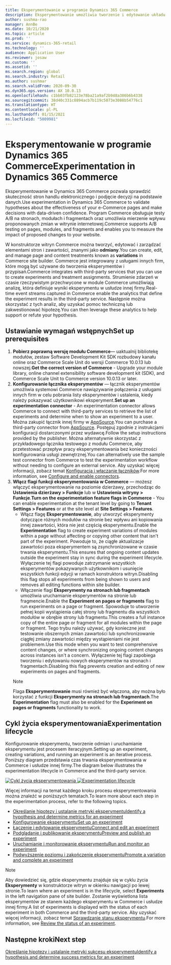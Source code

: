 ```yaml
---
title: Eksperymentowanie w programie Dynamics 365 Commerce
description: Eksperymentowanie umożliwia tworzenie i edytowanie układu strony i zawartości w konstruktorze witryn oraz zarządzanie nimi. Obsługa kompleksowych eksperymentów jest włączona dla stron i jednostek handlu elektronicznego na stronie.
author: sushma-rao
manager: AnnBe
ms.date: 10/21/2020
ms.topic: article
ms.prod: ''
ms.service: dynamics-365-retail
ms.technology: ''
audience: Application User
ms.reviewer: josaw
ms.custom: ''
ms.assetid: ''
ms.search.region: global
ms.search.industry: Retail
ms.author: sushmar
ms.search.validFrom: 2020-09-30
ms.dyn365.ops.version: AX 10.0.13
ms.openlocfilehash: c1bb03fb82123e78ba21a9af2b948a386b6b4338
ms.sourcegitcommit: 38d40c331c8894acb7b119c5073e3088b54776c1
ms.translationtype: HT
ms.contentlocale: pl-PL
ms.lasthandoff: 01/15/2021
ms.locfileid: "5009981"
---
```

# <a name="experimentation-in-dynamics-365-commerce"></a><span data-ttu-id="ff64d-104">Eksperymentowanie w programie Dynamics 365 Commerce</span><span class="sxs-lookup"><span data-stu-id="ff64d-104">Experimentation in Dynamics 365 Commerce</span></span>
<span data-ttu-id="ff64d-105">Eksperymentowanie w Dynamics 365 Commerce pozwala sprawdzić skuteczność stron handlu elektronicznego i podjęcie decyzji na podstawie danych.</span><span class="sxs-lookup"><span data-stu-id="ff64d-105">Use experimentation in Dynamics 365 Commerce to validate hypotheses about the effectiveness of your e-Commerce pages and make decisions with data-driven confidence.</span></span> <span data-ttu-id="ff64d-106">Program Commerce obsługuje testy A/B na stronach, modułach i fragmentach oraz umożliwia mierzenie wpływu proponowanych zmian w witrynie internetowej.</span><span class="sxs-lookup"><span data-stu-id="ff64d-106">Commerce supports A/B testing on pages, modules, and fragments and enables you to measure the impact of proposed changes to your website.</span></span>

<span data-ttu-id="ff64d-107">W konstruktorze witryn Commerce można tworzyć, edytować i zarządzać elementami stron i zawartości, znanymi jako **odmiany**.</span><span class="sxs-lookup"><span data-stu-id="ff64d-107">You can create, edit, and manage page and content treatments known as **variations** in Commerce site builder.</span></span> <span data-ttu-id="ff64d-108">Commerce jest integrowany z usługami innych firm, które mogą być używane do tworzenia eksperymentów i przypisań.</span><span class="sxs-lookup"><span data-stu-id="ff64d-108">Commerce integrates with third-party services that you can use to create experiments and treatment assignments.</span></span> <span data-ttu-id="ff64d-109">Strumienie zdarzeń w czasie rzeczywistym przechwycone w module Commerce umożliwiają analizę, która definiuje wyniki eksperymentu w usłudze innej firmy.</span><span class="sxs-lookup"><span data-stu-id="ff64d-109">Real-time event streams captured in Commerce enable the analytics that define the experiment results in the third-party service.</span></span> <span data-ttu-id="ff64d-110">Następnie można skorzystać z tych analiz, aby uzyskać pomoc techniczną lub zakwestionować hipotezę.</span><span class="sxs-lookup"><span data-stu-id="ff64d-110">You can then leverage these analytics to help support or refute your hypothesis.</span></span>

## <a name="set-up-prerequisites"></a><span data-ttu-id="ff64d-111">Ustawianie wymagań wstępnych</span><span class="sxs-lookup"><span data-stu-id="ff64d-111">Set up prerequisites</span></span>
1. <span data-ttu-id="ff64d-112">**Pobierz poprawną wersję modułu Commerce**— uaktualnij bibliotekę modułów, zestaw Software Development Kit SDK rozbudowy kanału online oraz Commerce Scale Unit do wersji Commerce 10.0.13 lub nowszej.</span><span class="sxs-lookup"><span data-stu-id="ff64d-112">**Get the correct version of Commerce** - Upgrade your module library, online channel extensibility software development kit (SDK), and Commerce Scale Unit to Commerce version 10.0.13 or later.</span></span>
1. <span data-ttu-id="ff64d-113">**Konfigurowanie łącznika eksperymentów** — łącznik eksperymentów umożliwia systemowi Commerce nawiązywanie połączenia z usługami innych firm w celu pobrania listy eksperymentów i ustalenia, kiedy należy pokazywać użytkownikowi eksperyment.</span><span class="sxs-lookup"><span data-stu-id="ff64d-113">**Set up an experimentation connector** - An experimentation connector allows Commerce to connect with third-party services to retrieve the list of experiments and determine when to show an experiment to a user.</span></span> <span data-ttu-id="ff64d-114">Można zakupić łącznik innej firmy w [AppSource](https://appsource.microsoft.com).</span><span class="sxs-lookup"><span data-stu-id="ff64d-114">You can purchase a third-party connector from [AppSource](https://appsource.microsoft.com).</span></span> <span data-ttu-id="ff64d-115">Postępuj zgodnie z instrukcjami konfiguracji dostarczonymi przez wydawcę.</span><span class="sxs-lookup"><span data-stu-id="ff64d-115">Follow the setup instructions provided by the publisher.</span></span> <span data-ttu-id="ff64d-116">Można alternatywnie skorzystać z przykładowego łącznika testowego z modułu Commerce, aby przetestować przepływ pracy eksperymentowania bez konieczności konfigurowania usługi zewnętrznej.</span><span class="sxs-lookup"><span data-stu-id="ff64d-116">You can alternatively use the sample test connector from Commerce to test the experimentation workflow without needing to configure an external service.</span></span> <span data-ttu-id="ff64d-117">Aby uzyskać więcej informacji, zobacz temat [Konfiguracja i włączanie łączników](e-commerce-extensibility/connectors.md).</span><span class="sxs-lookup"><span data-stu-id="ff64d-117">For more information, see [Configure and enable connectors](e-commerce-extensibility/connectors.md).</span></span> 
1. <span data-ttu-id="ff64d-118">**Włącz flagi funkcji eksperymentowania w Commerce** — możesz włączyć eksperymentowanie na poziomie dzierżawy, przechodząc do **Ustawienia dzierżawy > Funkcje** lub w **Ustawienia witryny > Funkcje**.</span><span class="sxs-lookup"><span data-stu-id="ff64d-118">**Turn on the experimentation feature flags in Commerce** - You can enable experimentation at the tenant level by going to **Tenant Settings > Features** or at the site level at **Site Settings > Features**.</span></span>
    - <span data-ttu-id="ff64d-119">Włącz flagę **Eksperymentowanie**, aby utworzyć eksperymenty dotyczące różnych modułów na stronie bez wpływu ani kopiowania innej zawartości, która nie jest częścią eksperymentu.</span><span class="sxs-lookup"><span data-stu-id="ff64d-119">Enable the **Experimentation** flag to create experiment variations of modules within a page without affecting or copying other content that isn't part of the experiment.</span></span> <span data-ttu-id="ff64d-120">Powoduje to, że ciągłe aktualizacje zawartości poza eksperymentem są zsynchronizowane w czasie trwania eksperymentu.</span><span class="sxs-lookup"><span data-stu-id="ff64d-120">This ensures that ongoing content updates outside the experiment stay in sync during the experiment lifecycle.</span></span> <span data-ttu-id="ff64d-121">Wyłączenie tej flagi powoduje zatrzymanie wszystkich eksperymentów pokazywanych użytkownikom i usunięcie wszystkich funkcji edycji w ramach konstruktora witryn.</span><span class="sxs-lookup"><span data-stu-id="ff64d-121">Disabling this flag stops all experiments from being shown to users and removes all editing functions within site builder.</span></span>
    - <span data-ttu-id="ff64d-122">Włączenie flagi **Eksperymenty na stronach lub fragmentach** umożliwia uruchamianie eksperymentów na stronie lub fragmencie.</span><span class="sxs-lookup"><span data-stu-id="ff64d-122">Enable the **Experiment on pages or fragments** flag to run experiments on a page or fragment.</span></span> <span data-ttu-id="ff64d-123">Spowoduje to utworzenie pełnej kopii wystąpienia całej strony lub fragmentu dla wszystkich modułów w obrębie strony lub fragmentu.</span><span class="sxs-lookup"><span data-stu-id="ff64d-123">This creates a full instance copy of the entire page or fragment for all modules within the page or fragment.</span></span> <span data-ttu-id="ff64d-124">Tego trybu należy używać, gdy konieczne jest testowanie obszernych zmian zawartości lub synchronizowanie ciągłej zmiany zawartości między wystąpieniami nie jest problemem.</span><span class="sxs-lookup"><span data-stu-id="ff64d-124">Use this mode when you want to test comprehensive content changes, or where synchronizing ongoing content changes across instances isn't a concern.</span></span> <span data-ttu-id="ff64d-125">Wyłączenie tej flagi zapobiega tworzeniu i edytowaniu nowych eksperymentów na stronach i fragmentach.</span><span class="sxs-lookup"><span data-stu-id="ff64d-125">Disabling this flag prevents creation and editing of new experiments on pages and fragments.</span></span>
    > [!NOTE]
    > <span data-ttu-id="ff64d-126">Flaga **Eksperymentowanie** musi również być włączona, aby można było korzystać z funkcji **Eksperymenty na stronach lub fragmentach**.</span><span class="sxs-lookup"><span data-stu-id="ff64d-126">The **Experimentation** flag must also be enabled for the **Experiment on pages or fragments** functionality to work.</span></span>
    
## <a name="experimentation-lifecycle"></a><span data-ttu-id="ff64d-127">Cykl życia eksperymentowania</span><span class="sxs-lookup"><span data-stu-id="ff64d-127">Experimentation lifecycle</span></span>
<span data-ttu-id="ff64d-128">Konfigurowanie eksperymentu, tworzenie odmian i uruchamianie eksperymentu jest procesem iteracyjnym.</span><span class="sxs-lookup"><span data-stu-id="ff64d-128">Setting up an experiment, creating variations, and running an experiment is an iterative process.</span></span> <span data-ttu-id="ff64d-129">Poniższy diagram przedstawia czas trwania eksperymentowania w Commerce i usłudze innej firmy.</span><span class="sxs-lookup"><span data-stu-id="ff64d-129">The diagram below illustrates the experimentation lifecycle in Commerce and the third-party service.</span></span> 

<span data-ttu-id="ff64d-130">[ ![Cykl życia eksperymentowania](./media/experimentation_lifecycle.svg) ](./media/experimentation_lifecycle.svg#lightbox)</span><span class="sxs-lookup"><span data-stu-id="ff64d-130">[ ![Experimentation lifecycle](./media/experimentation_lifecycle.svg) ](./media/experimentation_lifecycle.svg#lightbox)</span></span>

<span data-ttu-id="ff64d-131">Więcej informacji na temat każdego kroku procesu eksperymentowania można znaleźć w poniższych tematach.</span><span class="sxs-lookup"><span data-stu-id="ff64d-131">To learn more about each step in the experimentation process, refer to the following topics.</span></span>
- [<span data-ttu-id="ff64d-132">Określanie hipotezy i ustalanie metryki eksperymentu</span><span class="sxs-lookup"><span data-stu-id="ff64d-132">Identify a hypothesis and determine metrics for an experiment</span></span>](experimentation-identify.md)
- [<span data-ttu-id="ff64d-133">Konfigurowanie eksperymentu</span><span class="sxs-lookup"><span data-stu-id="ff64d-133">Set up an experiment</span></span>](experimentation-setup.md)
- [<span data-ttu-id="ff64d-134">Łączenie i edytowanie eksperymentu</span><span class="sxs-lookup"><span data-stu-id="ff64d-134">Connect and edit an experiment</span></span>](experimentation-connect-edit.md)
- [<span data-ttu-id="ff64d-135">Podglądanie i publikowanie eksperymentu</span><span class="sxs-lookup"><span data-stu-id="ff64d-135">Preview and publish an experiment</span></span>](experimentation-preview-publish.md)
- [<span data-ttu-id="ff64d-136">Uruchamianie i monitorowanie eksperymentu</span><span class="sxs-lookup"><span data-stu-id="ff64d-136">Run and monitor an experiment</span></span>](experimentation-run-monitor.md)
- [<span data-ttu-id="ff64d-137">Podwyższenie poziomu i zakończenie eksperymentu</span><span class="sxs-lookup"><span data-stu-id="ff64d-137">Promote a variation and complete an experiment</span></span>](experimentation-review-complete.md)

> [!NOTE]
> <span data-ttu-id="ff64d-138">Aby dowiedzieć się, gdzie eksperymentu znajduje się w cyklu życia **Eksperymenty** w konstruktorze witryn w okienku nawigacji po lewej stronie.</span><span class="sxs-lookup"><span data-stu-id="ff64d-138">To learn where an experiment is in the lifecycle, select **Experiments** in the left navigation pane of site builder.</span></span> <span data-ttu-id="ff64d-139">Zostanie wyświetlona lista eksperymentów ze stanem każdego eksperymentu w Commerce i usłudze innej firmy.</span><span class="sxs-lookup"><span data-stu-id="ff64d-139">A list of experiments is displayed with the status of each experiment in both Commerce and the third-party service.</span></span> <span data-ttu-id="ff64d-140">Aby uzyskać więcej informacji, zobacz temat [Sprawdzanie stanu eksperymentu](experimentation-status.md).</span><span class="sxs-lookup"><span data-stu-id="ff64d-140">For more information, see [Review the status of an experiment](experimentation-status.md).</span></span>

## <a name="next-step"></a><span data-ttu-id="ff64d-141">Następne kroki</span><span class="sxs-lookup"><span data-stu-id="ff64d-141">Next step</span></span>
[<span data-ttu-id="ff64d-142">Określanie hipotezy i ustalanie metryki sukcesu eksperymentu</span><span class="sxs-lookup"><span data-stu-id="ff64d-142">Identify a hypothesis and determine success metrics for an experiment</span></span>](experimentation-identify.md) 
